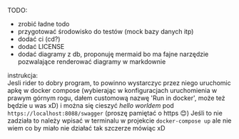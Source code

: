 TODO:  
- zrobić ładne todo
- przygotować środowisko do testów (mock bazy danych itp)
- dodać ci (cd?)
- dodać LICENSE
- dodać diagramy z db, proponuję mermaid bo ma fajne narzędzie pozwalające renderować diagramy w markdownie

instrukcja:  
Jesli rider to dobry program, to powinno wystarczyc przez niego uruchomic apkę w docker compose (wybierając w konfiguracjach uruchomienia w prawym górnym rogu, dałem customową nazwę 'Run in docker', może też będzie u was xD) i można się cieszyć *hello worldem* pod `https://localhost:8088/swagger` (proszę pamiętać o https 😊)
Jeśli to nie zadziała to należy wpisać w terminalu w projekcie `docker-compose up` ale nie wiem co by miało nie działać tak szczerze mówiąc xD